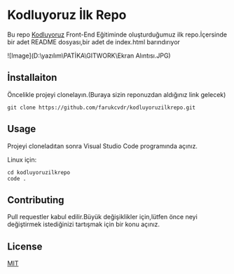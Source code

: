 # Kodluyoruz İlk Repo

Bu repo [Kodluyoruz](www.kodluyoruz.org) Front-End Eğitiminde oluşturduğumuz ilk repo.İçersinde bir adet README dosyası,bir adet de index.html barındırıyor

![Image](D:\yazılım\PATİKA\GITWORK\Ekran Alıntısı.JPG)

## İnstallaiton

Öncelikle projeyi clonelayın.(Buraya sizin reponuzdan aldığınız link gelecek)

```
git clone https://github.com/farukcvdr/kodluyoruzilkrepo.git
```

## Usage

Projeyi cloneladıtan sonra Visual Studio Code programında açınız.

Linux için:

```
cd kodluyoruzilkrepo
code .
```

## Contributing

Pull requestler kabul edilir.Büyük değişiklikler için,lütfen önce neyi değiştirmek istediğinizi tartışmak için bir konu açınız.

## License

[MIT](https://choosealicense.com)
